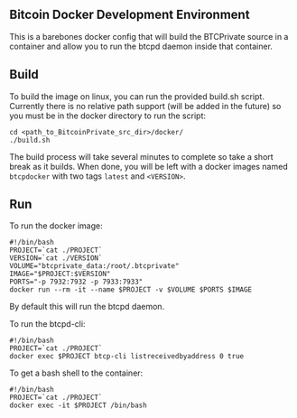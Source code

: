 Bitcoin Docker Development Environment
----------------

This is a barebones docker config that will build the BTCPrivate source in a 
container and allow you to run the btcpd daemon inside that container.  



Build
----------------
To build the image on linux, you can run the provided build.sh script.
Currently there is no relative path support (will be added in the future) so
you must be in the docker directory to run the script:


```
cd <path_to_BitcoinPrivate_src_dir>/docker/
./build.sh
``` 

The build process will take several minutes to complete so take a short break
as it builds.  When done, you will be left with a docker images named
`btcpdocker` with two tags `latest` and `<VERSION>`.  

 
Run
----------------
To run the docker image:

```
#!/bin/bash
PROJECT=`cat ./PROJECT`
VERSION=`cat ./VERSION`
VOLUME="btcprivate_data:/root/.btcprivate"
IMAGE="$PROJECT:$VERSION"
PORTS="-p 7932:7932 -p 7933:7933"
docker run --rm -it --name $PROJECT -v $VOLUME $PORTS $IMAGE
```

By default this will run the btcpd daemon. 

To run the btcpd-cli:

```
#!/bin/bash
PROJECT=`cat ./PROJECT`
docker exec $PROJECT btcp-cli listreceivedbyaddress 0 true
```

To get a bash shell to the container:

```
#!/bin/bash
PROJECT=`cat ./PROJECT`
docker exec -it $PROJECT /bin/bash
```
